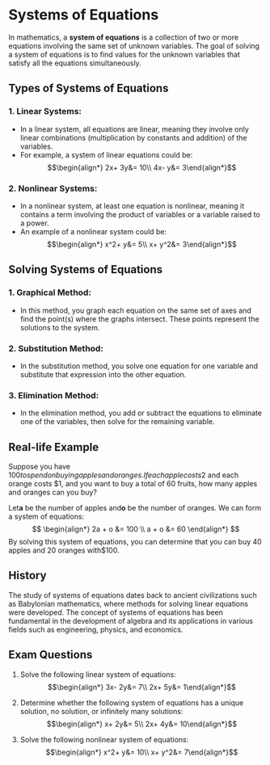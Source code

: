# Systems of Equations

In mathematics, a **system of equations** is a collection of two or more equations involving the same set of unknown variables. The goal of solving a system of equations is to find values for the unknown variables that satisfy all the equations simultaneously.

## Types of Systems of Equations

### 1. **Linear Systems:**
   - In a linear system, all equations are linear, meaning they involve only linear combinations (multiplication by constants and addition) of the variables.
   - For example, a system of linear equations could be:
     $$\begin{align*}
     2x+ 3y&= 10\\
     4x- y&= 3\end{align*}$$

### 2. **Nonlinear Systems:**
   - In a nonlinear system, at least one equation is nonlinear, meaning it contains a term involving the product of variables or a variable raised to a power.
   - An example of a nonlinear system could be:
     $$\begin{align*}
     x^2+ y&= 5\\
     x+ y^2&= 3\end{align*}$$

## Solving Systems of Equations

### 1. **Graphical Method:**
   - In this method, you graph each equation on the same set of axes and find the point(s) where the graphs intersect. These points represent the solutions to the system.

### 2. **Substitution Method:**
   - In the substitution method, you solve one equation for one variable and substitute that expression into the other equation.

### 3. **Elimination Method:**
   - In the elimination method, you add or subtract the equations to eliminate one of the variables, then solve for the remaining variable.

## Real-life Example

Suppose you have $100 to spend on buying apples and oranges. If each apple costs$2 and each orange costs $1, and you want to buy a total of 60 fruits, how many apples and oranges can you buy?

Let**a** be the number of apples and**o** be the number of oranges. We can form a system of equations:$$
\begin{align*}
2a + o &= 100 \\
a + o &= 60
\end{align*}
$$
By solving this system of equations, you can determine that you can buy 40 apples and 20 oranges with$100.

## History

The study of systems of equations dates back to ancient civilizations such as Babylonian mathematics, where methods for solving linear equations were developed. The concept of systems of equations has been fundamental in the development of algebra and its applications in various fields such as engineering, physics, and economics.

## Exam Questions

1. Solve the following linear system of equations:
$$\begin{align*}
3x- 2y&= 7\\
2x+ 5y&= 1\end{align*}$$

2. Determine whether the following system of equations has a unique solution, no solution, or infinitely many solutions:
$$\begin{align*}
x+ 2y&= 5\\
2x+ 4y&= 10\end{align*}$$

3. Solve the following nonlinear system of equations:
$$\begin{align*}
x^2+ y&= 10\\
x+ y^2&= 7\end{align*}$$